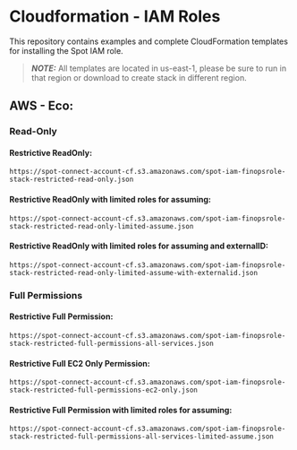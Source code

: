 # Cloudformation - IAM Roles

This repository contains examples and complete CloudFormation templates for installing the Spot IAM role.

> **_NOTE:_**  All templates are located in us-east-1, please be sure to run in that region or download to create stack in different region.
>

## AWS - Eco:
### Read-Only
#### Restrictive ReadOnly:
```
https://spot-connect-account-cf.s3.amazonaws.com/spot-iam-finopsrole-stack-restricted-read-only.json
```
#### Restrictive ReadOnly with limited roles for assuming:
```
https://spot-connect-account-cf.s3.amazonaws.com/spot-iam-finopsrole-stack-restricted-read-only-limited-assume.json
```
#### Restrictive ReadOnly with limited roles for assuming and externalID:
```
https://spot-connect-account-cf.s3.amazonaws.com/spot-iam-finopsrole-stack-restricted-read-only-limited-assume-with-externalid.json
```

### Full Permissions
#### Restrictive Full Permission:
```
https://spot-connect-account-cf.s3.amazonaws.com/spot-iam-finopsrole-stack-restricted-full-permissions-all-services.json
```
#### Restrictive Full EC2 Only Permission:
```
https://spot-connect-account-cf.s3.amazonaws.com/spot-iam-finopsrole-stack-restricted-full-permissions-ec2-only.json
```
#### Restrictive Full Permission with limited roles for assuming:
```
https://spot-connect-account-cf.s3.amazonaws.com/spot-iam-finopsrole-stack-restricted-full-permissions-all-services-limited-assume.json
```